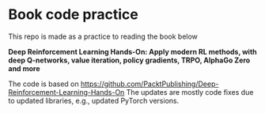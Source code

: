 # Book code practice

This repo is made as a practice to reading the book below

**Deep Reinforcement Learning Hands-On: Apply modern RL methods, with deep Q-networks, value iteration, policy gradients, TRPO, AlphaGo Zero and more**

The code is based on https://github.com/PacktPublishing/Deep-Reinforcement-Learning-Hands-On
The updates are mostly code fixes due to updated libraries, e.g., updated PyTorch versions.
